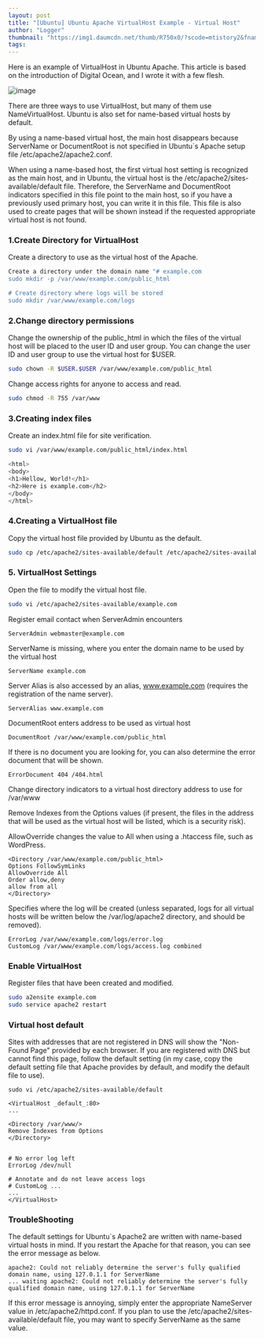```yaml
---
layout: post
title: "[Ubuntu] Ubuntu Apache VirtualHost Example - Virtual Host"
author: "Logger"
thumbnail: "https://img1.daumcdn.net/thumb/R750x0/?scode=mtistory2&fname=https%3A%2F%2Ft1.daumcdn.net%2Fcfile%2Ftistory%2F2247833A5541930022"
tags: 
---
```



Here is an example of VirtualHost in Ubuntu Apache. This article is based on the introduction of Digital Ocean, and I wrote it with a few flesh.

![image](https://t1.daumcdn.net/cfile/tistory/2247833A5541930022)

There are three ways to use VirtualHost, but many of them use NameVirtualHost. Ubuntu is also set for name-based virtual hosts by default.

By using a name-based virtual host, the main host disappears because ServerName or DocumentRoot is not specified in Ubuntu`s Apache setup file /etc/apache2/apache2.conf.

When using a name-based host, the first virtual host setting is recognized as the main host, and in Ubuntu, the virtual host is the /etc/apache2/sites-available/default file. Therefore, the ServerName and DocumentRoot indicators specified in this file point to the main host, so if you have a previously used primary host, you can write it in this file. This file is also used to create pages that will be shown instead if the requested appropriate virtual host is not found.

### 1.Create Directory for VirtualHost

Create a directory to use as the virtual host of the Apache.

```bash
Create a directory under the domain name "# example.com
sudo mkdir -p /var/www/example.com/public_html

# Create directory where logs will be stored
sudo mkdir /var/www/example.com/logs

```

### 2.Change directory permissions

Change the ownership of the public_html in which the files of the virtual host will be placed to the user ID and user group. You can change the user ID and user group to use the virtual host for $USER.

```bash
sudo chown -R $USER.$USER /var/www/example.com/public_html

```

Change access rights for anyone to access and read.

```bash
sudo chmod -R 755 /var/www

```

### 3.Creating index files

Create an index.html file for site verification.

```bash
sudo vi /var/www/example.com/public_html/index.html

<html>
<body>
<h1>Hellow, World!</h1>
<h2>Here is example.com</h2>
</body>
</html>

```

### 4.Creating a VirtualHost file

Copy the virtual host file provided by Ubuntu as the default.

```bash
sudo cp /etc/apache2/sites-available/default /etc/apache2/sites-available/example.com

```

### 5. VirtualHost Settings

Open the file to modify the virtual host file.

```bash
sudo vi /etc/apache2/sites-available/example.com

```

Register email contact when ServerAdmin encounters

```undefined
ServerAdmin webmaster@example.com

```

ServerName is missing, where you enter the domain name to be used by the virtual host

```undefined
ServerName example.com

```

Server Alias is also accessed by an alias, www.example.com (requires the registration of the name server).

```undefined
ServerAlias www.example.com

```

DocumentRoot enters address to be used as virtual host

```undefined
DocumentRoot /var/www/example.com/public_html

```

If there is no document you are looking for, you can also determine the error document that will be shown.

```undefined
ErrorDocument 404 /404.html

```

Change directory indicators to a virtual host directory address to use for /var/www

Remove Indexes from the Options values (if present, the files in the address that will be used as the virtual host will be listed, which is a security risk).

AllowOverride changes the value to All when using a .htaccess file, such as WordPress.

```undefined
<Directory /var/www/example.com/public_html>
Options FollowSymLinks
AllowOverride All
Order allow,deny
allow from all
</Directory>

```

Specifies where the log will be created (unless separated, logs for all virtual hosts will be written below the /var/log/apache2 directory, and should be removed).

```undefined
ErrorLog /var/www/example.com/logs/error.log
CustomLog /var/www/example.com/logs/access.log combined

```

### Enable VirtualHost

Register files that have been created and modified.

```bash
sudo a2ensite example.com
sudo service apache2 restart

```

### Virtual host default

Sites with addresses that are not registered in DNS will show the "Non-Found Page" provided by each browser. If you are registered with DNS but cannot find this page, follow the default setting (in my case, copy the default setting file that Apache provides by default, and modify the default file to use).

```undefined
sudo vi /etc/apache2/sites-available/default

<VirtualHost _default_:80>
...

<Directory /var/www/>
Remove Indexes from Options
</Directory>


# No error log left
ErrorLog /dev/null

# Annotate and do not leave access logs
# CustomLog ...
...
</VirtualHost>

```

### TroubleShooting

The default settings for Ubuntu`s Apache2 are written with name-based virtual hosts in mind. If you restart the Apache for that reason, you can see the error message as below.

```undefined
apache2: Could not reliably determine the server's fully qualified domain name, using 127.0.1.1 for ServerName
... waiting apache2: Could not reliably determine the server's fully qualified domain name, using 127.0.1.1 for ServerName

```

If this error message is annoying, simply enter the appropriate NameServer value in /etc/apache2/httpd.conf. If you plan to use the /etc/apache2/sites-available/default file, you may want to specify ServerName as the same value.
